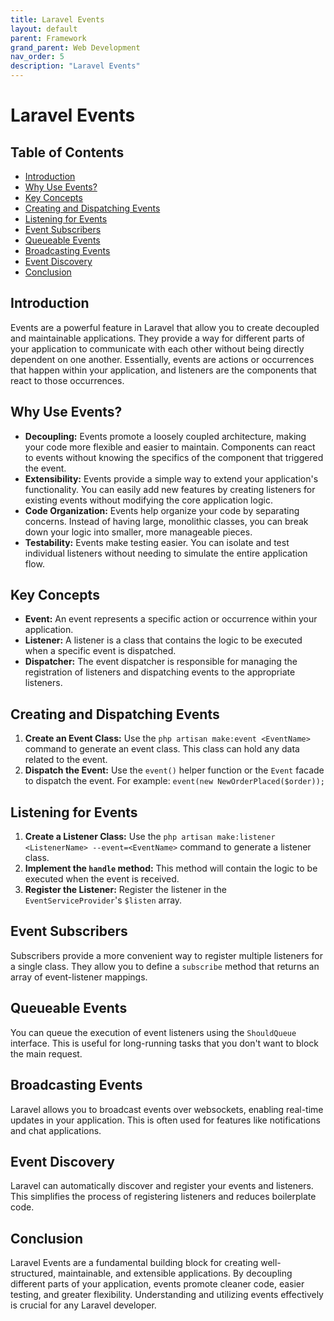 ```yaml
---
title: Laravel Events
layout: default
parent: Framework
grand_parent: Web Development
nav_order: 5
description: "Laravel Events"
---
```


# Laravel Events

## Table of Contents

* [Introduction](#introduction)
* [Why Use Events?](#why-use-events)
* [Key Concepts](#key-concepts)
* [Creating and Dispatching Events](#creating-and-dispatching-events)
* [Listening for Events](#listening-for-events)
* [Event Subscribers](#event-subscribers)
* [Queueable Events](#queueable-events)
* [Broadcasting Events](#broadcasting-events)
* [Event Discovery](#event-discovery)
* [Conclusion](#conclusion)

## Introduction

Events are a powerful feature in Laravel that allow you to create decoupled and maintainable applications. They provide
a way for different parts of your application to communicate with each other without being directly dependent on one
another. Essentially, events are actions or occurrences that happen within your application, and listeners are the
components that react to those occurrences.

## Why Use Events?

* **Decoupling:** Events promote a loosely coupled architecture, making your code more flexible and easier to maintain.
  Components can react to events without knowing the specifics of the component that triggered the event.
* **Extensibility:** Events provide a simple way to extend your application's functionality. You can easily add new
  features by creating listeners for existing events without modifying the core application logic.
* **Code Organization:** Events help organize your code by separating concerns. Instead of having large, monolithic
  classes, you can break down your logic into smaller, more manageable pieces.
* **Testability:**  Events make testing easier. You can isolate and test individual listeners without needing to
  simulate the entire application flow.

## Key Concepts

* **Event:** An event represents a specific action or occurrence within your application.
* **Listener:** A listener is a class that contains the logic to be executed when a specific event is dispatched.
* **Dispatcher:** The event dispatcher is responsible for managing the registration of listeners and dispatching events
  to the appropriate listeners.

## Creating and Dispatching Events

1. **Create an Event Class:**  Use the `php artisan make:event <EventName>` command to generate an event class. This
   class can hold any data related to the event.
2. **Dispatch the Event:** Use the `event()` helper function or the `Event` facade to dispatch the event. For
   example: `event(new NewOrderPlaced($order));`

## Listening for Events

1. **Create a Listener Class:** Use the `php artisan make:listener <ListenerName> --event=<EventName>` command to
   generate a listener class.
2. **Implement the `handle` method:** This method will contain the logic to be executed when the event is received.
3. **Register the Listener:**  Register the listener in the `EventServiceProvider`'s `$listen` array.

## Event Subscribers

Subscribers provide a more convenient way to register multiple listeners for a single class. They allow you to define
a `subscribe` method that returns an array of event-listener mappings.

## Queueable Events

You can queue the execution of event listeners using the `ShouldQueue` interface. This is useful for long-running tasks
that you don't want to block the main request.

## Broadcasting Events

Laravel allows you to broadcast events over websockets, enabling real-time updates in your application. This is often
used for features like notifications and chat applications.

## Event Discovery

Laravel can automatically discover and register your events and listeners. This simplifies the process of registering
listeners and reduces boilerplate code.

## Conclusion

Laravel Events are a fundamental building block for creating well-structured, maintainable, and extensible applications.
By decoupling different parts of your application, events promote cleaner code, easier testing, and greater flexibility.
Understanding and utilizing events effectively is crucial for any Laravel developer.
